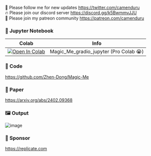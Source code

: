 🐣 Please follow me for new updates https://twitter.com/camenduru <br />
🔥 Please join our discord server https://discord.gg/k5BwmmvJJU <br />
🥳 Please join my patreon community https://patreon.com/camenduru <br />

### 🍊 Jupyter Notebook

| Colab | Info
| --- | --- |
[![Open In Colab](https://colab.research.google.com/assets/colab-badge.svg)](https://colab.research.google.com/github/camenduru/Magic-Me-jupyter/blob/main/Magic_Me_gradio_jupyter.ipynb) | Magic_Me_gradio_jupyter (Pro Colab 😭)

### 🧬 Code
https://github.com/Zhen-Dong/Magic-Me

### 📄 Paper
https://arxiv.org/abs/2402.09368

### 🖼 Output
![image](https://github.com/camenduru/Magic-Me-jupyter/assets/54370274/041ed36c-fcbd-41c1-9fc9-3934010d1839)

### 🏢 Sponsor
https://replicate.com
